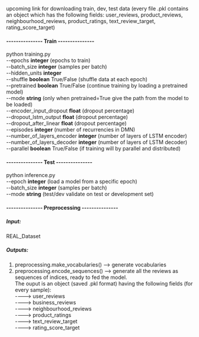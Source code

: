 
upcoming link for downloading train, dev, test data (every file .pkl contains an object which has the following fields: user_reviews, product_reviews, neighbourhood_reviews, product_ratings, text_review_target, rating_score_target)

#### --------------- Train ---------------
python training.py   
--epochs **integer** (epochs to train)  
--batch_size **integer** (samples per batch)  
--hidden_units **integer**  
--shuffle **boolean** True/False (shuffle data at each epoch)  
--pretrained **boolean** True/False (continue training by loading a pretrained model)  
--mode **string** (only when pretrained=True give the path from the model to be loaded)  
--encoder_input_dropout **float** (dropout percentage)  
--dropout_lstm_output **float** (dropout percentage)  
--dropout_after_linear **float** (dropout percentage)  
--episodes **integer** (number of recurrencies in DMN)  
--number_of_layers_encoder **integer** (number of layers of LSTM encoder)  
--number_of_layers_decoder **integer** (number of layers of LSTM decoder)  
--parallel **boolean** True/False (if training will by parallel and distributed)  



    
#### --------------- Test ---------------
python inference.py  
--epoch **integer** (load a model from a specific epoch)  
--batch_size **integer** (samples per batch)  
--mode **string** (test/dev validate on test or development set)  

#### --------------- Preprocessing ---------------
##### Input:
REAL_Dataset
##### Outputs:
1. preprocessing.make_vocabularies() --> generate vocabularies
2. preprocessing.encode_sequences() --> generate all the reviews as sequences of indices, ready to fed the model.  
The ouput is an object (saved .pkl format) having the following fields (for every sample):  
----> user_reviews  
----> business_reviews  
----> neighbourhood_reviews  
----> product_ratings  
----> text_review_target  
----> rating_score_target  
